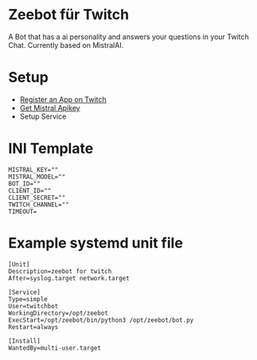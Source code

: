 # Zeebot für Twitch

A Bot that has a ai personality and answers your questions in your Twitch Chat. Currently based on MistralAI.

# Setup

* [Register an App on Twitch](https://dev.twitch.tv/docs/authentication/register-app/)
* [Get Mistral Apikey](https://docs.mistral.ai/getting-started/quickstart/#account-setup)
* Setup Service

# INI Template

```
MISTRAL_KEY=""
MISTRAL_MODEL=""
BOT_ID=""
CLIENT_ID=""
CLIENT_SECRET=""
TWITCH_CHANNEL=""
TIMEOUT=
```

# Example systemd unit file

```
[Unit]
Description=zeebot for twitch
After=syslog.target network.target

[Service]
Type=simple
User=twitchbot
WorkingDirectory=/opt/zeebot
ExecStart=/opt/zeebot/bin/python3 /opt/zeebot/bot.py
Restart=always

[Install]
WantedBy=multi-user.target
```
